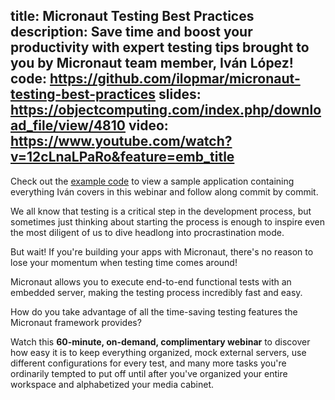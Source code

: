title: Micronaut Testing Best Practices
description: Save time and boost your productivity with expert testing tips brought to you by Micronaut team member, Iván López!
code: https://github.com/ilopmar/micronaut-testing-best-practices
slides: https://objectcomputing.com/index.php/download_file/view/4810
video: https://www.youtube.com/watch?v=12cLnaLPaRo&feature=emb_title
---
Check out the [example code](https://github.com/ilopmar/micronaut-testing-best-practices) to view a sample application containing everything Iván covers in this webinar and follow along commit by commit.

We all know that testing is a critical step in the development process, but sometimes just thinking about starting the process is enough to inspire even the most diligent of us to dive headlong into procrastination mode.

But wait! If you're building your apps with Micronaut, there's no reason to lose your momentum when testing time comes around!

Micronaut allows you to execute end-to-end functional tests with an embedded server, making the testing process incredibly fast and easy.

How do you take advantage of all the time-saving testing features the Micronaut framework provides?

Watch this **60-minute, on-demand, complimentary webinar** to discover how easy it is to keep everything organized, mock external servers, use different configurations for every test, and many more tasks you're ordinarily tempted to put off until after you've organized your entire workspace and alphabetized your media cabinet. 
             
